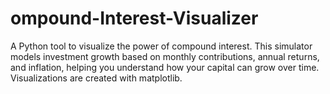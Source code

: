 # ompound-Interest-Visualizer
A Python tool to visualize the power of compound interest. This simulator models investment growth based on monthly contributions, annual returns, and inflation, helping you understand how your capital can grow over time. Visualizations are created with matplotlib.
